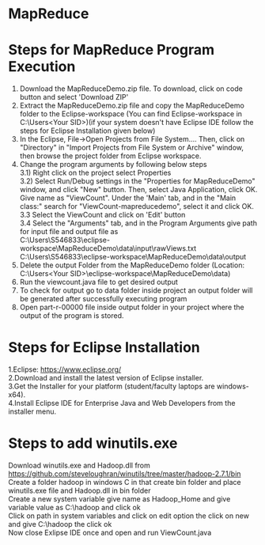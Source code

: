 # MapReduce

# Steps for MapReduce Program Execution

1. Download the MapReduceDemo.zip file. To download, click on code button and select 'Download ZIP'
2. Extract the MapReduceDemo.zip file and copy the MapReduceDemo folder to the Eclipse-workspace (You can find Eclipse-workspace in C:\Users\<Your SID>\)(if your system doesn't have Eclipse IDE follow the steps for Eclipse Installation given below)
3. In the Eclipse, File->Open Projects from File System.... Then, click on "Directory" in "Import Projects from File System or Archive" window, then browse the project folder from Eclipse workspace. 
4. Change the program arguments by following below steps <br>
    3.1) Right click on the project select Properties <br>
    3.2) Select Run/Debug settings  in the "Properties for MapReduceDemo" window, and click "New" button. Then, select Java Application, click OK. Give name as "ViewCount". Under the 'Main' tab, and in the "Main class:" search for "ViewCount-mapreducedemo", select it and click OK.  <br>
    3.3 Select the ViewCount and click on 'Edit' button <br>
    3.4 Select the "Arguments" tab, and in the Program Arguments give path for input file and output file as <br>
    C:\Users\S546833\eclipse-workspace\MapReduceDemo\data\input\rawViews.txt C:\Users\S546833\eclipse-workspace\MapReduceDemo\data\output <br>
5. Delete the output Folder from the MapReduceDemo folder (Location: C:\Users\<Your SID>\eclipse-workspace\MapReduceDemo\data)
6. Run the viewcount.java file to get desired output
7. To check for output go to data folder inside project an output folder will be generated after successfully executing program 
8. Open part-r-00000 file inside output folder in your project where the output of the program is stored.


# Steps for Eclipse Installation
1.Eclipse: https://www.eclipse.org/ <br>
2.Download and install the latest version of Eclipse installer. <br>
3.Get the Installer for your platform (student/faculty laptops are windows-x64). <br>
4.Install Eclipse IDE for Enterprise Java and Web Developers from the installer menu. <br>

# Steps to add winutils.exe
Download winutils.exe and Hadoop.dll from https://github.com/steveloughran/winutils/tree/master/hadoop-2.7.1/bin <br>
Create a folder hadoop  in windows C in that create bin folder and place winutils.exe file and Hadoop.dll in bin folder <br>
Create a new system variable give name as Hadoop_Home and give variable value as C:\hadoop and click ok <br>
Click on path in system variables and click on edit option the click on new and give C:\hadoop the click ok <br>
Now close Exlipse IDE once and open and run ViewCount.java
